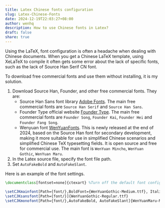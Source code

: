 ```yaml
---
title: Latex Chinese fonts configuration
slug: Latex-Chinese-Fonts
date: 2024-12-19T22:03:27+08:00
author: wenhq
description: How to use Chinese fonts in Latex?
draft: false
share: true
---
```

Using the LaTeX, font configuration is often a headache when dealing with Chinese documents. When you get a Chinese LaTeX template, using XeLaTeX to compile it often gets some error about the lack of specific fonts, such as the lack of Source Han Serif CN font.

To download free commercial fonts and use them without installing, it is my solution.

1. Download Source Han, Founder, and other free commercial fonts. They are:
	- Source Han Sans font library [Adobe Fonts](https://mirrors.tuna.tsinghua.edu.cn/adobe-fonts/). The main free commercial fonts are `Source Han Serif` and `Source Han Sans`.
	- Founder Type official website [Founder Type](https://www.foundertype.com/). The main free commercial fonts are `Founder Song`, `Founder Kai`, `Founder Hei` and `Founder Fang Song`.
	-  Wenyuan font [WenYuanFonts](https://github.com/takushun-wu/WenYuanFonts). This is newly released at the end of 2024, based on the Source Han font for secondary development, making it more suitable for use in simplified Chinese scenarios and simplified Chinese TeX typesetting fields. It is open source and free for commercial use. The main font is `WenYuan Mincho`, `WenYuan Gothic`, `WenYuan Maru`.
2. In the Latex source file, specify the font file path. 
3. Set `AutoFakeBold` and `AutoFakeSlant`.

Here is an example of the font settings.

```latex
\documentclass[fontset=none]{ctexart} %Turn off the default font configuration in the ctex package

\setCJKmainfont[Path={font/},BoldFont={WenYuanGothic-Medium.ttf}, ItalicFont=FZKai-Z03.ttf]{WenYuanMincho-Regular.ttf}
\setCJKsansfont[Path={font/}]{WenYuanGothic-Regular.ttf}
\setCJKmonofont[Path={font/},AutoFakeBold, AutoFakeSlant]{WenYuanMaru-Medium.ttf} 
```
